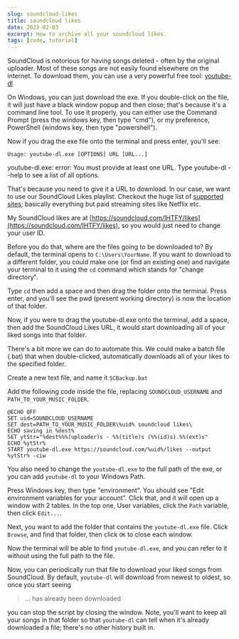 ```yaml
---
slug: soundcloud-likes
title: soundcloud likes
date: 2022-02-03
excerpt: How to archive all your soundcloud likes.
tags: [code, tutorial]
---
```


<script>
  import CodeBlock from "$lib/components/blog/code-block.svelte";
</script>

SoundCloud is notorious for having songs deleted - often by the original uploader. Most of these songs are not easily found elsewhere on the internet. To download them, you can use a very powerful free tool: [youtube-dl](https://ytdl-org.github.io/youtube-dl/download.html)

On Windows, you can just download the exe. If you double-click on the file, it will just have a black window popup and then close; that's because it's a command line tool. To use it properly, you can either use the Command Prompt (press the windows key, then type "cmd"), or my preference, PowerShell (windows key, then type "powershell").

Now if you drag the exe file onto the terminal and press enter, you'll see:

`Usage: youtube-dl.exe [OPTIONS] URL [URL...]`

youtube-dl.exe: error: You must provide at least one URL.
Type youtube-dl --help to see a list of all options.

That's because you need to give it a URL to download. In our case, we want to use our SoundCloud Likes playlist. Checkout the huge list of [supported sites](https://ytdl-org.github.io/youtube-dl/supportedsites.html); basically everything but paid streaming sites like Netflix etc.

My SoundCloud likes are at [https://soundcloud.com/IHTFY/likes](https://soundcloud.com/IHTFY/likes), so you would just need to change your user ID.

Before you do that, where are the files going to be downloaded to? By default, the terminal opens to `C:\Users\YourName`. If you want to download to a different folder, you could make one (or find an existing one) and navigate your terminal to it using the `cd` command which stands for "change directory".

Type `cd` then add a space and then drag the folder onto the terminal. Press enter, and you'll see the pwd (present working directory) is now the location of that folder.

Now, if you were to drag the youtube-dl.exe onto the terminal, add a space, then add the SoundCloud Likes URL, it would start downloading all of your liked songs into that folder.

There's a bit more we can do to automate this. We could make a batch file (.bat) that when double-clicked, automatically downloads all of your likes to the specified folder.

Create a new text file, and name it `SCBackup.bat`

Add the following code inside the file, replacing `SOUNDCLOUD_USERNAME` and `PATH_TO_YOUR_MUSIC_FOLDER`.

<CodeBlock lang="batch" filename="SCBackup.bat">

```batch
@ECHO OFF
SET uid=SOUNDCLOUD_USERNAME
SET dest=PATH_TO_YOUR_MUSIC_FOLDER\%uid% soundcloud likes\
ECHO saving in %dest%
SET ytStr="%dest%%%(uploader)s - %%(title)s (%%(id)s).%%(ext)s"
ECHO %ytStr%
START youtube-dl.exe https://soundcloud.com/%uid%/likes --output %ytStr% -ciw
```

</CodeBlock>

You also need to change the `youtube-dl.exe` to the full path of the exe, or you can add `youtube-dl` to your Windows Path.

Press Windows key, then type "environment". You should see "Edit environment variables for your account". Click that, and it will open up a window with 2 tables. In the top one, User variables, click the `Path` variable, then click `Edit...`.

Next, you want to add the folder that contains the `youtube-dl.exe` file. Click `Browse`, and find that folder, then click `OK` to close each window.

Now the terminal will be able to find `youtube-dl.exe`, and you can refer to it without using the full path to the file.

Now, you can periodically run that file to download your liked songs from SoundCloud. By default, `youtube-dl` will download from newest to oldest, so once you start seeing 
>... has already been downloaded

 you can stop the script by closing the window. Note, you'll want to keep all your songs in that folder so that `youtube-dl` can tell when it's already downloaded a file; there's no other history built in.
